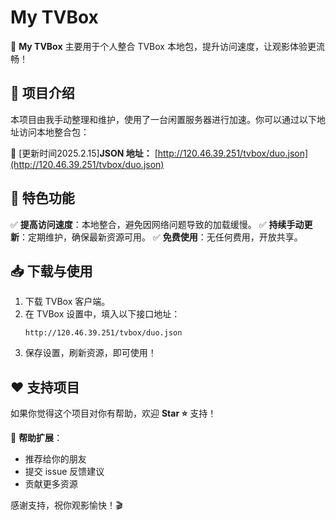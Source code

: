 # My TVBox

🚀 **My TVBox** 主要用于个人整合 TVBox 本地包，提升访问速度，让观影体验更流畅！

## 📌 项目介绍
本项目由我手动整理和维护，使用了一台闲置服务器进行加速。你可以通过以下地址访问本地整合包：

🔗 [更新时间2025.2.15]**JSON 地址：** [http://120.46.39.251/tvbox/duo.json](http://120.46.39.251/tvbox/duo.json)

## 🌟 特色功能
✅ **提高访问速度**：本地整合，避免因网络问题导致的加载缓慢。
✅ **持续手动更新**：定期维护，确保最新资源可用。
✅ **免费使用**：无任何费用，开放共享。

## 📥 下载与使用
1. 下载 TVBox 客户端。
2. 在 TVBox 设置中，填入以下接口地址：
   ```
   http://120.46.39.251/tvbox/duo.json
   ```
3. 保存设置，刷新资源，即可使用！

## ❤️ 支持项目
如果你觉得这个项目对你有帮助，欢迎 **Star ⭐** 支持！

📢 **帮助扩展**：
- 推荐给你的朋友
- 提交 issue 反馈建议
- 贡献更多资源


感谢支持，祝你观影愉快！🎬
